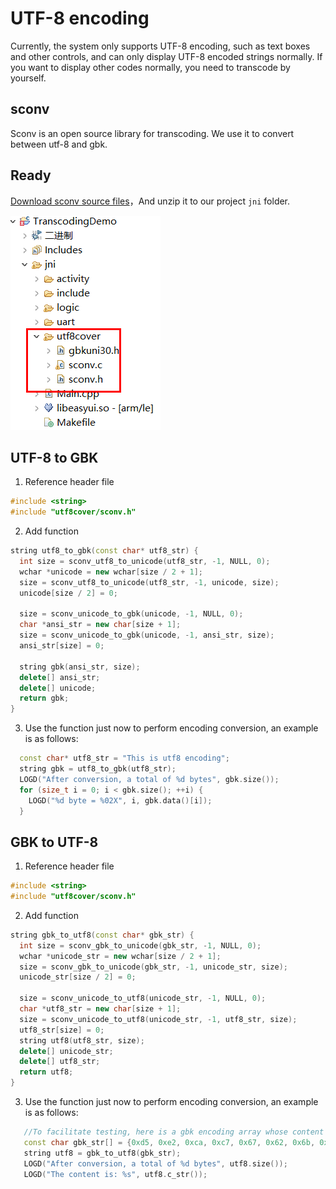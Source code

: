 # UTF-8 encoding
Currently, the system only supports UTF-8 encoding, such as text boxes and other controls, and can only display UTF-8 encoded strings normally. If you want to display other codes normally, you need to transcode by yourself.

## sconv
  Sconv is an open source library for transcoding. We use it to convert between utf-8 and gbk.

## Ready
[Download sconv source files](https://docs.flythings.cn/src/utf8cover.rar)，And unzip it to our project `jni` folder.

  ![](assets/transcoding.png)
  

## UTF-8 to GBK
1. Reference header file 
  ```c++
  #include <string>
  #include "utf8cover/sconv.h"
  ```

2. Add function  
  ```c++
  string utf8_to_gbk(const char* utf8_str) {
    int size = sconv_utf8_to_unicode(utf8_str, -1, NULL, 0);
    wchar *unicode = new wchar[size / 2 + 1];
    size = sconv_utf8_to_unicode(utf8_str, -1, unicode, size);
    unicode[size / 2] = 0;
  
    size = sconv_unicode_to_gbk(unicode, -1, NULL, 0);
    char *ansi_str = new char[size + 1];
    size = sconv_unicode_to_gbk(unicode, -1, ansi_str, size);
    ansi_str[size] = 0;
  
    string gbk(ansi_str, size);
    delete[] ansi_str;
    delete[] unicode;
    return gbk;
  }
  ```
3. Use the function just now to perform encoding conversion, an example is as follows:
 ```c++
   const char* utf8_str = "This is utf8 encoding";
   string gbk = utf8_to_gbk(utf8_str);
   LOGD("After conversion, a total of %d bytes", gbk.size());
   for (size_t i = 0; i < gbk.size(); ++i) {
     LOGD("%d byte = %02X", i, gbk.data()[i]);
   }
 ```


## GBK to UTF-8
1. Reference header file  
  ```c++
  #include <string>
  #include "utf8cover/sconv.h"
  ```

2. Add function  
  ```c++
  string gbk_to_utf8(const char* gbk_str) {
    int size = sconv_gbk_to_unicode(gbk_str, -1, NULL, 0);
    wchar *unicode_str = new wchar[size / 2 + 1];
    size = sconv_gbk_to_unicode(gbk_str, -1, unicode_str, size);
    unicode_str[size / 2] = 0;
  
    size = sconv_unicode_to_utf8(unicode_str, -1, NULL, 0);
    char *utf8_str = new char[size + 1];
    size = sconv_unicode_to_utf8(unicode_str, -1, utf8_str, size);
    utf8_str[size] = 0;
    string utf8(utf8_str, size);
    delete[] unicode_str;
    delete[] utf8_str;
    return utf8;
  }
  ```
3. Use the function just now to perform encoding conversion, an example is as follows:
```c++
   //To facilitate testing, here is a gbk encoding array whose content is "This is gbk encoding"
   const char gbk_str[] = {0xd5, 0xe2, 0xca, 0xc7, 0x67, 0x62, 0x6b, 0xb1, 0xe0, 0xc2, 0xeb,0};
   string utf8 = gbk_to_utf8(gbk_str);
   LOGD("After conversion, a total of %d bytes", utf8.size());
   LOGD("The content is: %s", utf8.c_str());
```